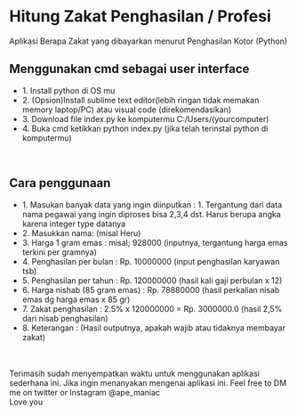# Hitung Zakat Penghasilan / Profesi
Aplikasi Berapa Zakat yang dibayarkan menurut Penghasilan Kotor (Python)
<br />
## Menggunakan cmd sebagai user interface
<ul>
<li>1. Install python di OS mu</li>
<li>2. (Opsion)Install sublime text editor(lebih ringan tidak memakan memory laptop/PC) atau visual code (direkomendasikan)</li>
<li>3. Download file index.py ke komputermu C:/Users/(yourcomputer)</li>
<li>4. Buka cmd ketikkan python index.py (jika telah terinstal python di komputermu) </li>
</ul>
<br />

## Cara penggunaan
<ul>
  <li>1. Masukan banyak data yang ingin diinputkan : 1. Tergantung dari data nama pegawai yang ingin diproses bisa 2,3,4 dst. Harus berupa angka karena integer type datanya</li>
  <li>2. Masukkan nama: (misal Heru)</li>
  <li>3. Harga 1 gram emas            : misal; 928000 (inputnya, tergantung harga emas terkini per gramnya)</li>
  <li>4. Penghasilan per bulan        : Rp. 10000000 (input penghasilan karyawan tsb)</li>
  <li>5. Penghasilan per tahun        : Rp. 120000000 (hasil kali gaji perbulan x 12)</li>
  <li>6. Harga nishab (85 gram emas)  : Rp. 78880000 (hasil perkalian nisab emas dg harga emas x 85 gr)</li>
  <li>7. Zakat penghasilan            : 2.5% x 120000000 = Rp. 3000000.0 (hasil 2,5% dari nisab penghasilan)</li>
  <li>8. Keterangan                   : (Hasil outputnya, apakah wajib atau tidaknya membayar zakat)</li>
</ul>
<br>
<br>
Terimasih sudah menyempatkan waktu untuk menggunakan aplikasi sederhana ini. Jika ingin menanyakan mengenai aplikasi ini. Feel free to DM me on twitter or Instagram @ape_maniac
<br> Love you
